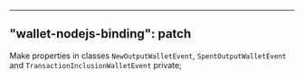 
---
"wallet-nodejs-binding": patch
---

Make properties in classes `NewOutputWalletEvent`, `SpentOutputWalletEvent` and `TransactionInclusionWalletEvent` private;
